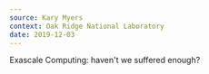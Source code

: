 ```yaml
---
source: Kary Myers
context: Oak Ridge National Laboratory
date: 2019-12-03
---
```

Exascale Computing: haven't we suffered enough?
